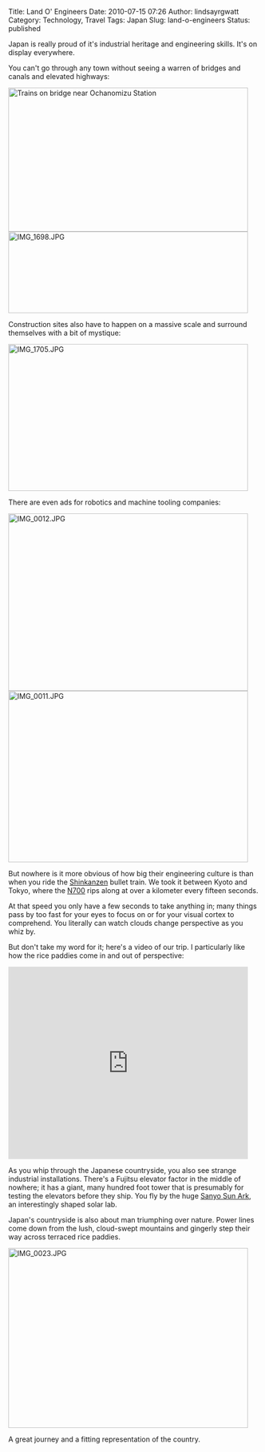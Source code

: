 Title: Land O' Engineers
Date: 2010-07-15 07:26
Author: lindsayrgwatt
Category: Technology, Travel
Tags: Japan
Slug: land-o-engineers
Status: published

Japan is really proud of it's industrial heritage and engineering skills. It's on display everywhere.

You can't go through any town without seeing a warren of bridges and canals and elevated highways:

<img src="{static}/images/2010/07/IMG_1072.jpg" width="480" height="288" alt="Trains on bridge near Ochanomizu Station" />

<img src="{static}/images/2010/07/IMG_1698.jpg" width="480" height="163" alt="IMG_1698.JPG" />

Construction sites also have to happen on a massive scale and surround themselves with a bit of mystique:

<img src="{static}/images/2010/07/IMG_1705.jpg" width="480" height="294" alt="IMG_1705.JPG" />

There are even ads for robotics and machine tooling companies:

<img src="{static}/images/2010/07/IMG_00121.jpg" width="480" height="355" alt="IMG_0012.JPG" />

<img src="{static}/images/2010/07/IMG_0011.jpg" width="480" height="343" alt="IMG_0011.JPG" />

But nowhere is it more obvious of how big their engineering culture is than when you ride the [Shinkanzen](http://en.wikipedia.org/wiki/Shinkansen) bullet train. We took it between Kyoto and Tokyo, where the [N700](http://en.wikipedia.org/wiki/N700_Series_Shinkansen) rips along at over a kilometer every fifteen seconds.

At that speed you only have a few seconds to take anything in; many things pass by too fast for your eyes to focus on or for your visual cortex to comprehend. You literally can watch clouds change perspective as you whiz by.

But don't take my word for it; here's a video of our trip. I particularly like how the rice paddies come in and out of perspective:

<iframe width="480" height="385" src="https://www.youtube.com/embed/QVWq9utHviI" frameborder="0" allow="accelerometer; autoplay; clipboard-write; encrypted-media; gyroscope; picture-in-picture" allowfullscreen></iframe>

As you whip through the Japanese countryside, you also see strange industrial installations. There's a Fujitsu elevator factor in the middle of nowhere; it has a giant, many hundred foot tower that is presumably for testing the elevators before they ship. You fly by the huge [Sanyo Sun Ark](http://sanyo.com/solarark/en/lab/), an interestingly shaped solar lab.

Japan's countryside is also about man triumphing over nature. Power lines come down from the lush, cloud-swept mountains and gingerly step their way across terraced rice paddies.

<img src="{static}/images/2010/07/IMG_0023.jpg" width="480" height="360" alt="IMG_0023.JPG" />

A great journey and a fitting representation of the country.
